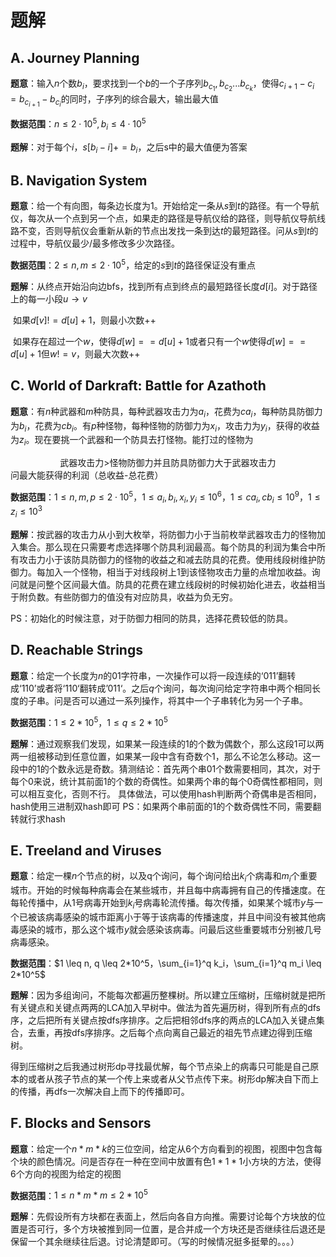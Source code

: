 # 题解
## A. Journey Planning

**题意**：输入$n$个数$b_i$，要求找到一个$b$的一个子序列$b_{c_1},b_{c_2}...b_{c_k}$，使得$c_{i+1}-c_i=b_{c_{i+1}}-b_{c_i}$的同时，子序列的综合最大，输出最大值

**数据范围**：$n \leq 2 \cdot 10^5, b_i \leq 4 \cdot 10^5$

**题解**：对于每个$i$，$s[b_i-i]+=b_i$，之后s中的最大值便为答案



## B. Navigation System

**题意**：给一个有向图，每条边长度为1。开始给定一条从$s$到$t$的路径。有一个导航仪，每次从一个点到另一个点，如果走的路径是导航仪给的路径，则导航仪导航线路不变，否则导航仪会重新从新的节点出发找一条到达$t$的最短路径。问从$s$到$t$的过程中，导航仪最少/最多修改多少次路径。

**数据范围**：$2\leq n,m \leq 2 \cdot 10^5$，给定的$s$到$t$的路径保证没有重点

**题解**：从终点开始沿向边bfs，找到所有点到终点的最短路径长度$d[i]$。对于路径上的每一小段$u \rightarrow v$

​	如果$d[v]!=d[u]+1$，则最小次数++

​	如果存在超过一个$w$，使得$d[w]==d[u]+1$或者只有一个$w$使得$d[w]==d[u]+1$但$w!=v$，则最大次数++



## C. World of Darkraft: Battle for Azathoth

**题意**：有$n$种武器和$m$种防具，每种武器攻击力为$a_i$，花费为$ca_i$，每种防具防御力为$b_i$，花费为$cb_i$。有$p$种怪物，每种怪物的防御力为$x_i$，攻击力为$y_i$，获得的收益为$z_i$。现在要挑一个武器和一个防具去打怪物。能打过的怪物为
<center>武器攻击力>怪物防御力并且防具防御力大于武器攻击力</center>
问最大能获得的利润（总收益-总花费）

**数据范围**：$1 \leq n,m,p \leq 2 \cdot 10^5，1 \leq a_i, b_i, x_i, y_i \leq 10^6，1 \leq ca_i, cb_i \leq 10^9， 1 \leq z_i \leq 10^3$

**题解**：按武器的攻击力从小到大枚举，将防御力小于当前枚举武器攻击力的怪物加入集合。那么现在只需要考虑选择哪个防具利润最高。每个防具的利润为集合中所有攻击力小于该防具防御力的怪物的收益之和减去防具的花费。使用线段树维护防御力。每加入一个怪物，相当于对线段树上1到该怪物攻击力量的点增加收益。询问就是问整个区间最大值。防具的花费在建立线段树的时候初始化进去，收益相当于附负数。有些防御力的值没有对应防具，收益为负无穷。

PS：初始化的时候注意，对于防御力相同的防具，选择花费较低的防具。

## D. Reachable Strings
**题意**：给定一个长度为$n$的$01$字符串，一次操作可以将一段连续的‘011’翻转成‘110’或者将‘110‘翻转成’011‘。之后$q$个询问，每次询问给定字符串中两个相同长度的子串。问是否可以通过一系列操作，将其中一个子串转化为另一个子串。

**数据范围**：$1 \leq 2*10^5，1 \leq q \leq 2*10^5$

**题解**：通过观察我们发现，如果某一段连续的1的个数为偶数个，那么这段1可以两两一组被移动到任意位置，如果某一段中含有奇数个1，那么不论怎么移动。这一段中的1的个数永远是奇数。猜测结论：首先两个串01个数需要相同，其次，对于每个0来说，统计其前面1的个数的奇偶性。如果两个串的每个0奇偶性都相同，则可以相互变化，否则不行。
具体做法，可以使用hash判断两个奇偶串是否相同，hash使用三进制双hash即可
PS：如果两个串前面的1的个数奇偶性不同，需要翻转就行求hash


## E. Treeland and Viruses
**题意**：给定一棵$n$个节点的树，以及q个询问，每个询问给出$k_i$个病毒和$m_i$个重要城市。开始的时候每种病毒会在某些城市，并且每中病毒拥有自己的传播速度。在每轮传播中，从1号病毒开始到$k_i$号病毒轮流传播。每次传播，如果某个城市$y$与一个已被该病毒感染的城市距离小于等于该病毒的传播速度，并且中间没有被其他病毒感染的城市，那么这个城市$y$就会感染该病毒。问最后这些重要城市分别被几号病毒感染。

**数据范围**：$1 \leq n, q \leq 2*10^5，\sum_{i=1}^q k_i，\sum_{i=1}^q m_i \leq 2*10^5$

**题解**：因为多组询问，不能每次都遍历整棵树。所以建立压缩树，压缩树就是把所有关键点和关键点两两的LCA加入早树中。做法为首先遍历树，得到所有点的dfs序，之后把所有关键点按dfs序排序。之后把相邻dfs序的两点的LCA加入关键点集合，去重，再按dfs序排序。之后每个点向离自己最近的祖先节点建边得到压缩树。

得到压缩树之后我通过树形dp寻找最优解，每个节点染上的病毒只可能是自己原本的或者从孩子节点的某一个传上来或者从父节点传下来。树形dp解决自下而上的传播，再dfs一次解决自上而下的传播即可。

## F. Blocks and Sensors
**题意**：给定一个$n*m*k$的三位空间，给定从6个方向看到的视图，视图中包含每个块的颜色情况。问是否存在一种在空间中放置有色$1*1*1$小方块的方法，使得6个方向的视图为给定的视图

**数据范围**：$1 \leq n*m*m \leq 2*10^5$

**题解**：先假设所有方块都在表面上，然后向各自方向推。需要讨论每个方块放的位置是否可行，多个方块被推到同一位置，是合并成一个方块还是否继续往后退还是保留一个其余继续往后退。讨论清楚即可。（写的时候情况挺多挺晕的。。。）
